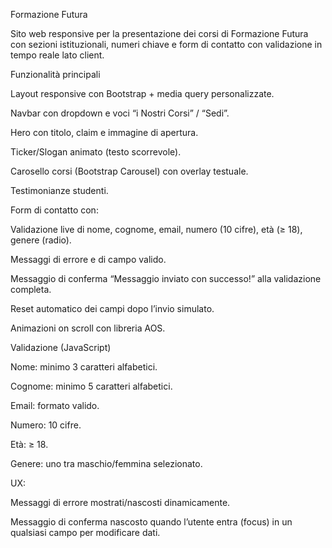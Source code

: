 Formazione Futura

Sito web responsive per la presentazione dei corsi di Formazione Futura con sezioni istituzionali, numeri chiave e form di contatto con validazione in tempo reale lato client.

 Funzionalità principali

Layout responsive con Bootstrap + media query personalizzate.

Navbar con dropdown e voci “i Nostri Corsi” / “Sedi”.

Hero con titolo, claim e immagine di apertura.

Ticker/Slogan animato (testo scorrevole).

Carosello corsi (Bootstrap Carousel) con overlay testuale.

Testimonianze studenti.

Form di contatto con:

Validazione live di nome, cognome, email, numero (10 cifre), età (≥ 18), genere (radio).

Messaggi di errore e di campo valido.

Messaggio di conferma “Messaggio inviato con successo!” alla validazione completa.

Reset automatico dei campi dopo l’invio simulato.

Animazioni on scroll con libreria AOS.


 Validazione (JavaScript)

Nome: minimo 3 caratteri alfabetici.

Cognome: minimo 5 caratteri alfabetici.

Email: formato valido.

Numero: 10 cifre.

Età: ≥ 18.

Genere: uno tra maschio/femmina selezionato.


UX:

Messaggi di errore mostrati/nascosti dinamicamente.

Messaggio di conferma nascosto quando l’utente entra (focus) in un qualsiasi campo per modificare dati.
